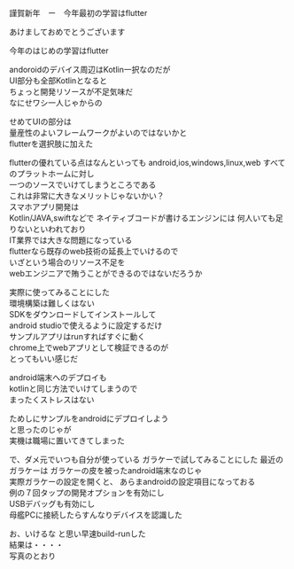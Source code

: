 謹賀新年　ー　今年最初の学習はflutter

あけましておめでとうございます  

今年のはじめの学習はflutter  

andoroidのデバイス周辺はKotlin一択なのだが  
UI部分も全部Kotlinとなると  
ちょっと開発リソースが不足気味だ      
なにせワシ一人じゃからの  

せめてUIの部分は  
量産性のよいフレームワークがよいのではないかと  
flutterを選択肢に加えた  

flutterの優れている点はなんといっても
android,ios,windows,linux,web
すべてのプラットホームに対し  
一つのソースでいけてしまうところである  
これは非常に大きなメリットじゃないかい？  
スマホアプリ開発は  
Kotlin/JAVA,swiftなどで
ネイティブコードが書けるエンジンには
何人いても足りないといわれており  
IT業界では大きな問題になっている  
flutterなら既存のweb技術の延長上でいけるので  
いざという場合のリソース不足を  
webエンジニアで賄うことができるのではないだろうか  

実際に使ってみることにした  
環境構築は難しくはない  
SDKをダウンロードしてインストールして  
android studioで使えるように設定するだけ  
サンプルアプリはrunすればすぐに動く  
chrome上でwebアプリとして検証できるのが  
とってもいい感じだ  

android端末へのデプロイも  
kotlinと同じ方法でいけてしまうので  
まったくストレスはない  

ためしにサンプルをandroidにデプロイしよう  
と思ったのじゃが  
実機は職場に置いてきてしまった  

で、ダメ元でいつも自分が使っている
ガラケーで試してみることにした
最近のガラケーは
ガラケーの皮を被ったandroid端末なのじゃ  
実際ガラケーの設定を開くと、
あらまandroidの設定項目になっておる  
例の７回タップの開発オプションを有効にし  
USBデバッグも有効にし  
母艦PCに接続したらすんなりデバイスを認識した  

お、いけるな
と思い早速build-runした  
結果は・・・・  
写真のとおり





